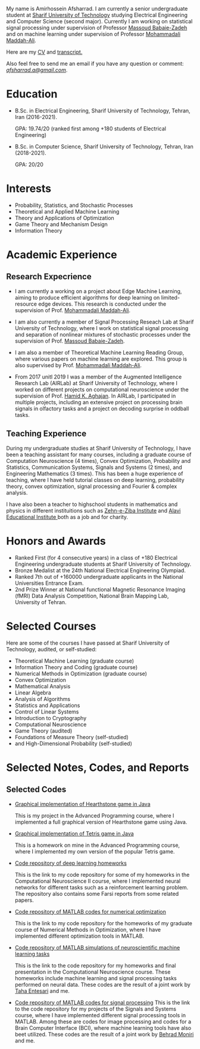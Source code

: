 My name is Amirhossein Afsharrad. I am currently a senior undergraduate student at <a href="http://www.sharif.ir/home">Sharif University of Technology</a> studying Electrical Engineering and Computer Science (second major). 
Currently I am working on statistical signal processing under supervision of Professor <a href="http://sharif.edu/~mbzadeh/">Massoud Babaie-Zadeh</a> and on machine learning under supervision of Professor [Mohammadali Maddah-Ali](https://scholar.google.com/citations?user=CFIJZwoAAAAJ&hl=en).

Here are my <a href="Amirhossein Afsharrad CV.pdf" download>CV</a> and 
<a href="Amirhossein Afsharrad Transcript.pdf" download>transcript.</a>

Also feel free to send me an email if you have any question or comment: *afsharrad.a@gmail.com*.



# Education
* B.Sc. in Electrical Engineering, Sharif University of Technology, Tehran, Iran (2016-2021).

  GPA: 19.74/20 (ranked first among +180 students of Electrical Engineering)
  
* B.Sc. in Computer Science, Sharif University of Technology, Tehran, Iran (2018-2021).

  GPA: 20/20

# Interests
* Probability, Statistics, and Stochastic Processes
* Theoretical and Applied Machine Learning
* Theory and Applications of Optimization
* Game Theory and Mechanism Design
* Information Theory

# Academic Experience
## Research Expecrience
* I am currently a working on a project about Edge Machine Learning, aiming to produce efficient algorithms for deep learning on limited-resource edge devices. This research is conducted under the supervision of Prof. <a href="https://scholar.google.com/citations?user=CFIJZwoAAAAJ&hl=en">Mohammadali Maddah-Ali</a>.

* I am also currently a member of Signal Processing Reseach Lab at Sharif University of Technology, where I work on statistical signal processing and separation of
nonlinear mixtures of stochastic processes under the supervision of Prof. <a href="http://sharif.edu/~mbzadeh/">Massoud Babaie-Zadeh</a>.
  
* I am also a member of Theoretical Machine Learning Reading Group, where various papers on machine learning are explored. This group is also supervised by Prof. <a href="https://scholar.google.com/citations?user=CFIJZwoAAAAJ&hl=en">Mohammadali Maddah-Ali</a>.

* From 2017 unitl 2019 I was a member of the Augmented Intelligence Research Lab (AIRLab) at Sharif University of Technology, where I worked on different projects on computational neuroscience under the supervision of Prof. <a href="https://scholar.google.com/citations?user=bLuKrjgAAAAJ&hl=en">Hamid K. Aghajan</a>. In AIRLab, I participated in multiple projects, including an extensive project on processing brain signals in olfactory tasks and a project on decoding surprise in oddball tasks.

## Teaching Experience
During my undergraduate studies at Sharif University of Technology, I have been a teaching assistant for many courses, including a graduate course of Computation Neuroscience (4 times), Convex Optimization, Probability and Statistics, Communication Systems, Signals and Systems (2 times), and Engineering Mathematics (3 times). This has been a huge experience of teaching, where I have held tutorial classes on deep learning, probability theory, convex optimization, signal processing and Fourier & complex analysis.

I have also been a teacher to highschool students in mathematics and physics in different instituitions such as <a href="https://amoozz.ir/">Zehn-e-Ziba Institute</a> and <a href="https://alavi.ir/"> Alavi Educational Institute </a> both as a job and for charity.

# Honors and Awards
* Ranked First (for 4 consecutive years) in a class of +180 Electrical Engineering undergraduate students at Sharif University of Technology.
* Bronze Medalist at the 24th National Electrical Engineering Olympiad.
* Ranked 7th out of +160000 undergraduate applicants in the National Universities Entrance Exam.
* 2nd Prize Winner at National functional Magnetic Resonance Imaging (fMRI) Data Analysis Competition, National Brain Mapping Lab, University of Tehran.

# Selected Courses
Here are some of the courses I have passed at Sharif University of Technology, audited, or self-studied:

* Theoretical Machine Learning (graduate course)
* Information Theory and Coding (graduate course)
* Numerical Methods in Optimization (graduate course)
* Convex Optimization
* Mathematical Analysis
* Linear Algebra
* Analysis of Algorithms
* Statistics and Applications
* Control of Linear Systems
* Introduction to Cryptography
* Computational Neuroscience
* Game Theory (audited)
* Foundations of Measure Theory (self-studied)
* and High-Dimensional Probability (self-studied)

# Selected Notes, Codes, and Reports
## Selected Codes
* [Graphical implementation of Hearthstone game in Java](https://github.com/AmirAfsharrad/Hearthstone)

  This is my project in the Advanced Programming course, where I implemented a full graphical version of Hearthstone game using Java.

* [Graphical implementation of Tetris game in Java](https://github.com/AmirAfsharrad/Tetris)

  This is a homework on mine in the Advanced Programming course, where I implemented my own version of the popular Tetris game.
  
* [Code repository of deep learning homeworks](https://github.com/AmirAfsharrad/Neuroscience-learning-memory-cognition)

  This is the link to my code repository for some of my homeworks in the Computational Neuroscience II course, where I implemented neural networks for different tasks such as a reinforcement learning problem. The repository also contains some Farsi reports from some related papers.
  
  
* [Code repository of MATLAB codes for numerical optimization](https://github.com/AmirAfsharrad/Numerical-Methods-in-Optimization)

  This is the link to my code repository for the homeworks of my graduate course of Numerical Methods in Optimization, where I have implemented different optimization tools in MATLAB.
  
* [Code repository of MATLAB simulations of neuroscientific machine learning tasks](https://github.com/AmirAfsharrad/Computational-Neuroscience-Course)

  This is the link to the code repository for my homeworks and final presentation in the Computational Neuroscience course. These homeworks include machine learning and signal processing tasks performed on neural data. These codes are the result of a joint work by [Taha Entesari](http://ee.sharif.ir/~taha.entesari/) and me.
  
* [Code repository of MATLAB codes for signal processing](https://github.com/AmirAfsharrad/Signals-and-Systems)
  This is the link to the code repository for my projects of the Signals and Systems course, where I have implemented different signal processing tools in MATLAB. Among these are codes for image processing and codes for a Brain Computer Interface (BCI), where machine learning tools have also beet utilized. These codes are the result of a joint work by [Behrad Moniri](https://bemoniri.github.io/reports.html) and me.
